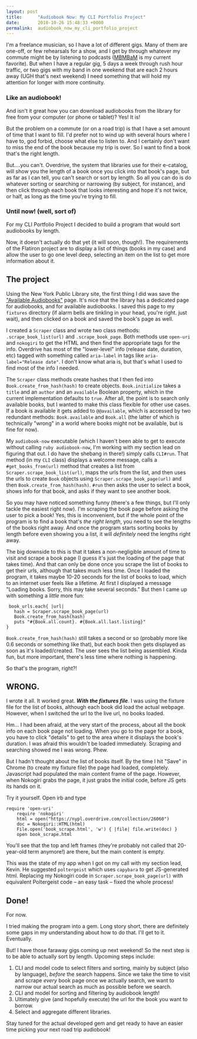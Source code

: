 ```yaml
---
layout: post
title:      "Audiobook Now: My CLI Portfolio Project"
date:       2018-10-26 15:48:33 +0000
permalink:  audiobook_now_my_cli_portfolio_project
---
```



I'm a freelance musician, so I have a lot of different gigs. Many of them are one-off, or few rehearsals for a show, and I get by through whatever my commute might be by listening to podcasts ([MBMBaM](http://www.maximumfun.org/shows/my-brother-my-brother-and-me) is my current favorite). But when I have a regular gig, 5 days a week through rush hour traffic, or two gigs with my band in one weekend that are each 2 hours away (UGH that's next weekend) I need something that will hold my attention for longer with more continuity. 

### Like an audiobook!

And isn't it great how you can download audiobooks from the library for free from your computer (or phone or tablet)? Yes! It is! 

But the problem on a commute (or on a road trip) is that I have a set amount of time that I want to fill. I'd prefer not to wind up with several hours where I have to, god forbid, choose what else to listen to. And I certainly don't want to miss the end of the book because my trip is over. So I want to find a book that's the right length.

But....you can't. Overdrive, the system that libraries use for their e-catalog, will show you the length of a book once you click into that book's page, but as far as I can tell, you can't search or sort by length. So all you can do is do whatever sorting or searching or narrowing (by subject, for instance), and then click through each book that looks interesting and hope it's not twice, or half, as long as the time you're trying to fill.

### Until now! (well, sort of)

For my CLI Portfolio Project I decided to build a program that would sort audiobooks by length. 

Now, it doesn't actually do that yet (it will soon, though!). The requirements of the Flatiron project are to display a list of things (books in my case) and allow the user to go one level deep, selecting an item on the list to get more information about it.

## The project

Using the New York Public Library site, the first thing I did was save the ["Available Audiobooks"](https://nypl.overdrive.com/collection/26060) page. It's nice that the library has a dedicated page for audiobooks, and for available audiobooks. I saved this page to my `fixtures` directory (if alarm bells are tinkling in your head, you're right. just wait), and then clicked on a book and saved the book's page as well.

I created a `Scraper` class and wrote two class methods: `.scrape_book_list(url)` and `.scrape_book_page`. Both methods use `open-uri` and `nokogiri` to get the HTML and then find the appropriate tags for the info. Overdrive has most of the "lower-level" info (release date, duration, etc) tagged with something called `aria-label` in tags like `aria-label="Release date"`. I don't know what aria is, but that's what I used to find most of the info I needed.

The `Scraper` class methods create hashes that I then fed into `Book.create_from_hash(hash)` to create objects. `Book.initialize` takes a `title` and an `author` and an `available` Boolean property, which in the current implementation defaults to `true`. After all, the point is to search only available books, but I wanted to make this class flexible for other use cases. If a book is available it gets added to `@@available`, which is accessed by two redundant methods: `Book.available` and `Book.all` (the latter of which is technically "wrong" in a world where books might not be available, but is fine for now).

My `audiobook-now` executable (which I haven't been able to get to execute without calling `ruby audiobook-now`, I'm working with my section lead on figuring that out. I do have the shebang in there!) simply calls `CLI#run`. That method (in my `CLI` class) displays a welcome message, calls a `#get_books_from(url)` method that creates a list from `Scraper.scrape_book_list(url)`, maps the urls from the list, and then uses the urls to create `Book` objects using `Scraper.scrape_book_page(url)` and then `Book.create_from_hash(hash)`. `#run` then asks the user to select a book, shows info for that book, and asks if they want to see another book.

So you may have noticed something funny (there's a few things, but I'll only tackle the easiest right now). I'm scraping the book page before asking the user to pick a book! Yes, this is inconvenient, but if the whole point of the program is to find a book that's *the right length*, you need to see the lengths of the books right away. And once the program starts sorting books by length before even showing you a list, it will *definitely* need the lengths right away.

The big downside to this is that it takes a non-negligible amount of time to visit and scrape a book page (I guess it's just the loading of the page that takes time). And that can only be done once you scrape the list of books to get their urls, although that takes much less time. Once I loaded the program, it takes maybe 10-20 seconds for the list of books to load, which to an internet user feels like a lifetime. At first I displayed a message "Loading books. Sorry, this may take several seconds." But then I came up with something a *little* more fun: 

     book_urls.each{ |url| 
       hash = Scraper.scrape_book_page(url)
       Book.create_from_hash(hash)
       puts "#{Book.all.count}. #{Book.all.last.listing}"      
    }
		
`Book.create_from_hash(hash)` still takes a second or so (probably more like 0.6 seconds or something like that), but each book then gets displayed as soon as it's loaded/created. The user sees the list being assembled. Kinda fun, but more important, there's less time where nothing is happening.

So that's the program, right?!

## WRONG.

I wrote it all. It worked great. ***With the fixtures file***. I was using the fixture file for the list of books, although each book did load the actual webpage. However, when I switched the url to the live url, no books loaded.

Hm... I had been afraid, at the very start of the process, about all the book info on each book page not loading. When you go to the page for a book, you have to click "details" to get to the area where it displays the book's duration. I was afraid this wouldn't be loaded immediately. Scraping and searching showed me I was wrong. Phew. 

But I hadn't thought about the list of books itself. By the time I hit "Save" in Chrome (to create my fixture file) the page had loaded, completely. Javascript had populated the main content frame of the page. However, when Nokogiri grabs the page, it just grabs the initial code, before JS gets its hands on it. 

Try it yourself. Open irb and type

    require 'open-uri'
		require 'nokogiri'
		html = open("https://nypl.overdrive.com/collection/26060")
		doc = Nokogiri::HTML(html)
		File.open('book_scrape.html', 'w') { |file| file.write(doc) }
		open book_scrape.html
		
You'll see that the top and left frames (they're probably not called that 20-year-old term anymore!) are there, but the main content is empty.

This was the state of my app when I got on my call with my section lead, Kevin. He suggested `poltergeist` which uses `capybara` to get JS-generated html. Replacing my Nokogiri code in `Scraper.scrape_book_page(url)` with equivalent Poltergeist code – an easy task – fixed the whole process!

## Done!

For now. 

I tried making the program into a gem. Long story short, there are definitely some gaps in my understanding about how to do that. I'll get to it. Eventually.

But! I have those faraway gigs coming up next weekend! So the next step is to be able to actually sort by length. Upcoming steps include:

1. CLI and model code to select filters and sorting, mainly by subject (also by language), *before* the search happens. Since we take the time to visit and scrape *every* book page once we actually search, we want to narrow our actual search as much as possible before we search.
2. CLI and model for sorting and filtering by audiobook length!
3. Ultimately give (and hopefully execute) the url for the book you want to borrow.
4. Select and aggregate different libraries.


Stay tuned for the actual developed gem and get ready to have an easier time picking your next road trip audiobook!
		


